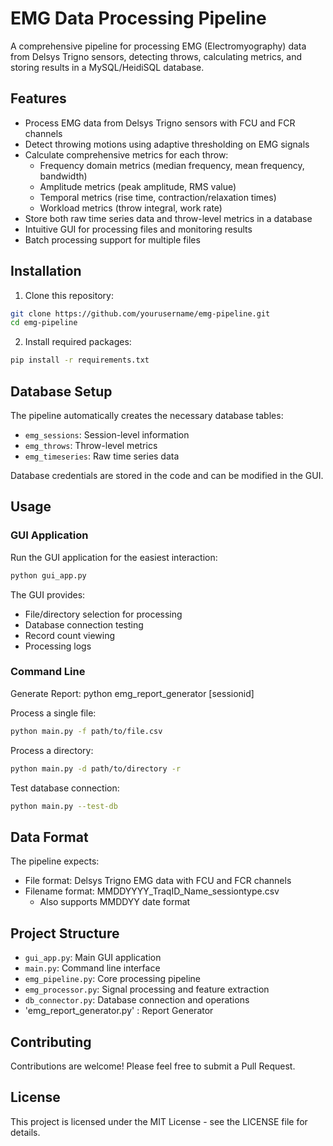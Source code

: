 # EMG Data Processing Pipeline

A comprehensive pipeline for processing EMG (Electromyography) data from Delsys Trigno sensors, detecting throws, calculating metrics, and storing results in a MySQL/HeidiSQL database.

## Features

- Process EMG data from Delsys Trigno sensors with FCU and FCR channels
- Detect throwing motions using adaptive thresholding on EMG signals
- Calculate comprehensive metrics for each throw:
  - Frequency domain metrics (median frequency, mean frequency, bandwidth)
  - Amplitude metrics (peak amplitude, RMS value)
  - Temporal metrics (rise time, contraction/relaxation times)
  - Workload metrics (throw integral, work rate)
- Store both raw time series data and throw-level metrics in a database
- Intuitive GUI for processing files and monitoring results
- Batch processing support for multiple files

## Installation

1. Clone this repository:
```bash
git clone https://github.com/yourusername/emg-pipeline.git
cd emg-pipeline
```

2. Install required packages:
```bash
pip install -r requirements.txt
```

## Database Setup

The pipeline automatically creates the necessary database tables:

- `emg_sessions`: Session-level information
- `emg_throws`: Throw-level metrics
- `emg_timeseries`: Raw time series data

Database credentials are stored in the code and can be modified in the GUI.

## Usage

### GUI Application

Run the GUI application for the easiest interaction:

```bash
python gui_app.py
```

The GUI provides:
- File/directory selection for processing
- Database connection testing
- Record count viewing
- Processing logs

### Command Line

Generate Report:
python emg_report_generator [sessionid]

Process a single file:
```bash
python main.py -f path/to/file.csv
```

Process a directory:
```bash
python main.py -d path/to/directory -r
```

Test database connection:
```bash
python main.py --test-db
```

## Data Format

The pipeline expects:
- File format: Delsys Trigno EMG data with FCU and FCR channels
- Filename format: MMDDYYYY_TraqID_Name_sessiontype.csv
  - Also supports MMDDYY date format

## Project Structure

- `gui_app.py`: Main GUI application
- `main.py`: Command line interface
- `emg_pipeline.py`: Core processing pipeline
- `emg_processor.py`: Signal processing and feature extraction
- `db_connector.py`: Database connection and operations
- 'emg_report_generator.py' : Report Generator

## Contributing

Contributions are welcome! Please feel free to submit a Pull Request.

## License

This project is licensed under the MIT License - see the LICENSE file for details.